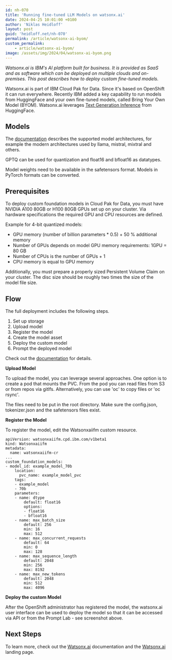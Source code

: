```yaml
---
id: nh-070
title: 'Running fine-tuned LLM Models on watsonx.ai'
date: 2024-04-25 10:01:00 +0100
author: 'Niklas Heidloff'
layout: post
guid: 'heidloff.net/nh-070'
permalink: /article/watsonx-ai-byom/
custom_permalink:
    - article/watsonx-ai-byom/
image: /assets/img/2024/04/watsonx-ai-byom.png
---
```


*Watsonx.ai is IBM's AI platform built for business. It is provided as SaaS and as software which can be deployed on multiple clouds and on-premises. This post describes how to deploy custom fine-tuned models.*

Watsonx.ai is part of IBM Cloud Pak for Data. Since it's based on OpenShift it can run everywhere. Recently IBM added a key capability to run models from HuggingFace and your own fine-tuned models, called Bring Your Own Model (BYOM). Watsonx.ai leverages [Text Generation Inference](https://huggingface.co/docs/text-generation-inference/en/index) from HuggingFace.

## Models

The [documentation](https://www.ibm.com/docs/en/cloud-paks/cp-data/4.8.x?topic=model-supported-hardware-architectures-performance-settings) describes the supported model architectures, for example the modern architectures used by llama, mistral, mixtral and others.

GPTQ can be used for quantization and float16 and bfloat16 as datatypes.

Model weights need to be available in the safetensors format. Models in PyTorch formats can be converted.

## Prerequisites

To deploy custom foundation models in Cloud Pak for Data, you must have NVIDIA A100 80GB or H100 80GB GPUs set up on your cluster. Via hardware specifications the required GPU and CPU resources are defined.

Example for 4-bit quantized models:
* GPU memory (number of billion parameters * 0.5) + 50 % additional memory
* Number of GPUs depends on model GPU memory requirements: 1GPU = 80 GB
* Number of CPUs is the number of GPUs + 1
* CPU memory is equal to GPU memory

Additionally, you must prepare a properly sized Persistent Volume Claim on your cluster. The disc size should be roughly two times the size of the model file size.

## Flow

The full deployment includes the following steps.

1. Set up storage
2. Upload model
3. Register the model
4. Create the model asset
5. Deploy the custom model
6. Prompt the deployed model

Check out the [documentation](https://www.ibm.com/docs/en/cloud-paks/cp-data/4.8.x?topic=assets-deploying-foundation-model) for details. 

**Upload Model**

To upload the model, you can leverage several approaches. One option is to create a pod that mounts the PVC. From the pod you can read files from S3 or from repos via gitlfs. Alternatively, you can use 'oc' to copy files or 'oc rsync'.

The files need to be put in the root directory. Make sure the config.json, tokenizer.json and the safetensors files exist.

**Register the Model**

To register the model, edit the Watsonxaiifm custom resource.

```
apiVersion: watsonxaiifm.cpd.ibm.com/v1beta1
kind: Watsonxaiifm
metadata:
  name: watsonxaiifm-cr
...
custom_foundation_models:
- model_id: example_model_70b
    location:
      pvc_name: example_model_pvc
    tags:
    - example_model
    - 70b
    parameters:
    - name: dtype
        default: float16
        options:
        - float16
        - bfloat16
    - name: max_batch_size
        default: 256
        min: 16
        max: 512
    - name: max_concurrent_requests
        default: 64
        min: 0
        max: 128
    - name: max_sequence_length
        default: 2048
        min: 256
        max: 8192
    - name: max_new_tokens
        default: 2048
        min: 512
        max: 4096
```

**Deploy the custom Model**

After the OpenShift administrator has registered the model, the watsonx.ai user interface can be used to deploy the model so that it can be accessed via API or from the Prompt Lab - see screenshot above.

## Next Steps

To learn more, check out the [Watsonx.ai](https://www.ibm.com/docs/en/watsonx-as-a-service) documentation and the [Watsonx.ai](https://www.ibm.com/products/watsonx-ai) landing page.